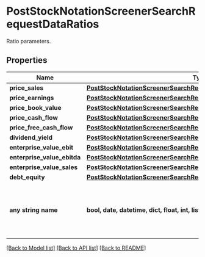 # PostStockNotationScreenerSearchRequestDataRatios

Ratio parameters.

## Properties
Name | Type | Description | Notes
------------ | ------------- | ------------- | -------------
**price_sales** | [**PostStockNotationScreenerSearchRequestDataRatiosPriceSales**](PostStockNotationScreenerSearchRequestDataRatiosPriceSales.md) |  | [optional] 
**price_earnings** | [**PostStockNotationScreenerSearchRequestDataRatiosPriceEarnings**](PostStockNotationScreenerSearchRequestDataRatiosPriceEarnings.md) |  | [optional] 
**price_book_value** | [**PostStockNotationScreenerSearchRequestDataRatiosPriceBookValue**](PostStockNotationScreenerSearchRequestDataRatiosPriceBookValue.md) |  | [optional] 
**price_cash_flow** | [**PostStockNotationScreenerSearchRequestDataRatiosPriceCashFlow**](PostStockNotationScreenerSearchRequestDataRatiosPriceCashFlow.md) |  | [optional] 
**price_free_cash_flow** | [**PostStockNotationScreenerSearchRequestDataRatiosPriceFreeCashFlow**](PostStockNotationScreenerSearchRequestDataRatiosPriceFreeCashFlow.md) |  | [optional] 
**dividend_yield** | [**PostStockNotationScreenerSearchRequestDataRatiosDividendYield**](PostStockNotationScreenerSearchRequestDataRatiosDividendYield.md) |  | [optional] 
**enterprise_value_ebit** | [**PostStockNotationScreenerSearchRequestDataRatiosEnterpriseValueEbit**](PostStockNotationScreenerSearchRequestDataRatiosEnterpriseValueEbit.md) |  | [optional] 
**enterprise_value_ebitda** | [**PostStockNotationScreenerSearchRequestDataRatiosEnterpriseValueEbitda**](PostStockNotationScreenerSearchRequestDataRatiosEnterpriseValueEbitda.md) |  | [optional] 
**enterprise_value_sales** | [**PostStockNotationScreenerSearchRequestDataRatiosEnterpriseValueSales**](PostStockNotationScreenerSearchRequestDataRatiosEnterpriseValueSales.md) |  | [optional] 
**debt_equity** | [**PostStockNotationScreenerSearchRequestDataRatiosDebtEquity**](PostStockNotationScreenerSearchRequestDataRatiosDebtEquity.md) |  | [optional] 
**any string name** | **bool, date, datetime, dict, float, int, list, str, none_type** | any string name can be used but the value must be the correct type | [optional]

[[Back to Model list]](../README.md#documentation-for-models) [[Back to API list]](../README.md#documentation-for-api-endpoints) [[Back to README]](../README.md)


